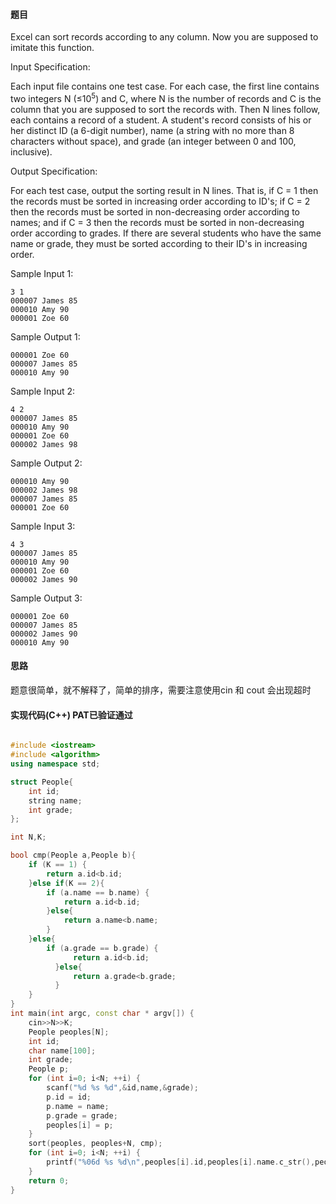 #### 题目

Excel can sort records according to any column. Now you are supposed to imitate this function.

Input Specification:

Each input file contains one test case. For each case, the first line contains two integers N (≤10<sup>5</sup>) and C, 
where N is the number of records and C is the column that you are supposed to sort the records with. 
Then N lines follow, each contains a record of a student. 
A student's record consists of his or her distinct ID (a 6-digit number), 
name (a string with no more than 8 characters without space), 
and grade (an integer between 0 and 100, inclusive).

Output Specification:

For each test case, output the sorting result in N lines. 
That is, if C = 1 then the records must be sorted in increasing order according to ID's; 
if C = 2 then the records must be sorted in non-decreasing order according to names; 
and if C = 3 then the records must be sorted in non-decreasing order according to grades. 
If there are several students who have the same name or grade, 
they must be sorted according to their ID's in increasing order.

Sample Input 1:
```text
3 1
000007 James 85
000010 Amy 90
000001 Zoe 60
```
      
    
Sample Output 1:
```text
000001 Zoe 60
000007 James 85
000010 Amy 90
```
      
    
Sample Input 2:
```text
4 2
000007 James 85
000010 Amy 90
000001 Zoe 60
000002 James 98
```
      
    
Sample Output 2:
```text
000010 Amy 90
000002 James 98
000007 James 85
000001 Zoe 60
```
      
    
Sample Input 3:
```text
4 3
000007 James 85
000010 Amy 90
000001 Zoe 60
000002 James 90
```
      
    
Sample Output 3:
```text
000001 Zoe 60
000007 James 85
000002 James 90
000010 Amy 90
```

#### 思路

题意很简单，就不解释了，简单的排序，需要注意使用cin 和 cout 会出现超时


#### 实现代码(C++) PAT已验证通过

```c++

#include <iostream>
#include <algorithm>
using namespace std;

struct People{
    int id;
    string name;
    int grade;
};

int N,K;

bool cmp(People a,People b){
    if (K == 1) {
        return a.id<b.id;
    }else if(K == 2){
        if (a.name == b.name) {
            return a.id<b.id;
        }else{
            return a.name<b.name;
        }
    }else{
        if (a.grade == b.grade) {
              return a.id<b.id;
          }else{
              return a.grade<b.grade;
          }
    }
}
int main(int argc, const char * argv[]) {
    cin>>N>>K;
    People peoples[N];
    int id;
    char name[100];
    int grade;
    People p;
    for (int i=0; i<N; ++i) {
        scanf("%d %s %d",&id,name,&grade);
        p.id = id;
        p.name = name;
        p.grade = grade;
        peoples[i] = p;
    }
    sort(peoples, peoples+N, cmp);
    for (int i=0; i<N; ++i) {
        printf("%06d %s %d\n",peoples[i].id,peoples[i].name.c_str(),peoples[i].grade);
    }
    return 0;
}

```
